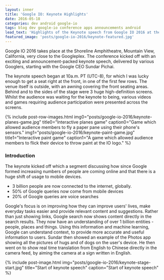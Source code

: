 ```yaml
---
layout: inner
title: 'Google IO: Keynote Highlights'
date: 2016-05-18
categories: dev android google-io
tags: blog dev google-io conference apps announcements android
lead_text: 'Highlights of the Keynote speech from Google IO 2016 at the Shoreline Amphitheatre, Mountain View, California.'
featured_image: 'posts/google-io-2016/keynote-featured.jpg'
---
```


Google IO 2016 takes place at the Shoreline Amphitheatre, Mountain View, California, very close to the Googleplex. The conference kicked off with an exciting and announcement-packed keynote speech, delivered by various Googlers, starting with the Google CEO Sundar Pichai.

The keynote speech began at 10a.m. PT (UTC-8), for which I was lucky enough to get a seat right at the front, in one of the first few rows. The venue itself is outside, with an awning covering the front seating areas. Behind and to the sides of the stage were 3 huge high-definition screens. Whilst the audience was waiting for the keynote to being, various videos and games requiring audience participation were presented across the screens.

{% include post-row-images.html
            img0="posts/google-io-2016/keynote-planes-game.jpg"
            title0="Interactive planes game"
            caption0="Game which allowed audience members to fly a paper pane using their phone's sensors."
            img1="posts/google-io-2016/keynote-paint-game.jpg"
            title1="Interactive paint game"
            caption1="A game which allowed audience members to flick their device to throw paint at the IO logo." %}

### Introduction

The keynote kicked off which a segment discussing how since Google formed increasing numbers of people are coming online and that there is a huge shift of usage to mobile devices.

- 3 billion people are now connected to the internet, globally.
- 50% of Google queries now come from mobile devices
- 20% of Google queries are voice searches

Google's focus is on improving how they can improve users' lives, make everyday tasks easier and provide relevant content and suggestions. Rather than just showing links, Google search now shows content directly in the search results. They now have an understanding of over 1 billion entities - people, places and things. Using this information and machine learning, Google can understand context, to provide more accurate and useful information to users. Sundar then showed an example of the Photos app showing all the pictures of hugs and of dogs on the user's device. He then went on to show real time translation from English to Chinese directly in the camera feed, by aiming the camera at a sign written in English.

{% include post-image.html
            img="posts/google-io-2016/keynote-stage-start.jpg"
            title="Start of keynote speech"
            caption="Start of keynote speech" %}
